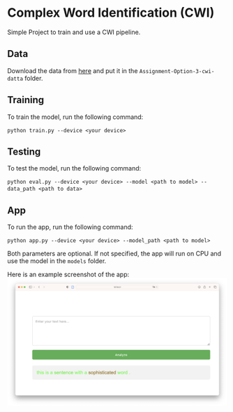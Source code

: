 # Complex Word Identification (CWI)
Simple Project to train and use a CWI pipeline.
## Data
Download the data from [here](https://sites.google.com/view/cwisharedtask2018/datasets) and put it in the `Assignment-Option-3-cwi-datta` folder.
## Training
To train the model, run the following command:
```
python train.py --device <your device>
```
## Testing
To test the model, run the following command:
```
python eval.py --device <your device> --model <path to model> --data_path <path to data>
```
## App
To run the app, run the following command:
```
python app.py --device <your device> --model_path <path to model>
```
Both parameters are optional. If not specified, the app will run on CPU and use the model in the `models` folder.

Here is an example screenshot of the app:
![app example](./app_example.png)

